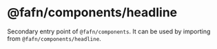 # @fafn/components/headline

Secondary entry point of `@fafn/components`. It can be used by importing from `@fafn/components/headline`.
